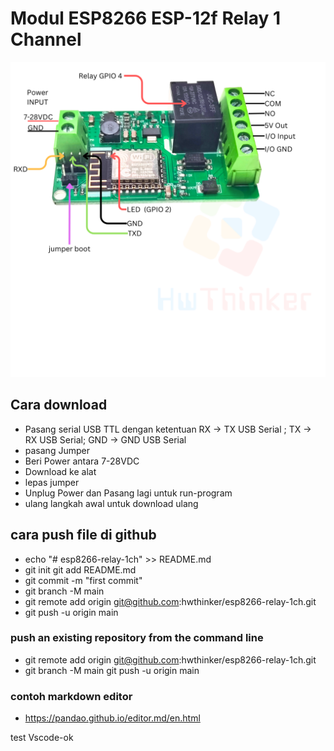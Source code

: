 # Modul ESP8266 ESP-12f Relay 1 Channel 
![](https://github.com/hwthinker/esp8266-relay-1ch/blob/main/skematik.png)
## Cara download
- Pasang serial USB TTL dengan ketentuan RX -> TX USB Serial ; TX -> RX USB Serial; GND -> GND USB Serial
- pasang Jumper
- Beri Power antara 7-28VDC
- Download ke alat
- lepas jumper
- Unplug Power dan Pasang lagi untuk run-program
- ulang langkah awal untuk download ulang
## cara push file di github 
- echo "# esp8266-relay-1ch" >> README.md 
- git init git add README.md 
- git commit -m "first commit" 
- git branch -M main 
- git remote add origin git@github.com:hwthinker/esp8266-relay-1ch.git 
- git push -u origin main 

### push an existing repository from the command line 
- git remote add origin git@github.com:hwthinker/esp8266-relay-1ch.git 
- git branch -M main git push -u origin main

### contoh markdown editor
- https://pandao.github.io/editor.md/en.html

test Vscode-ok